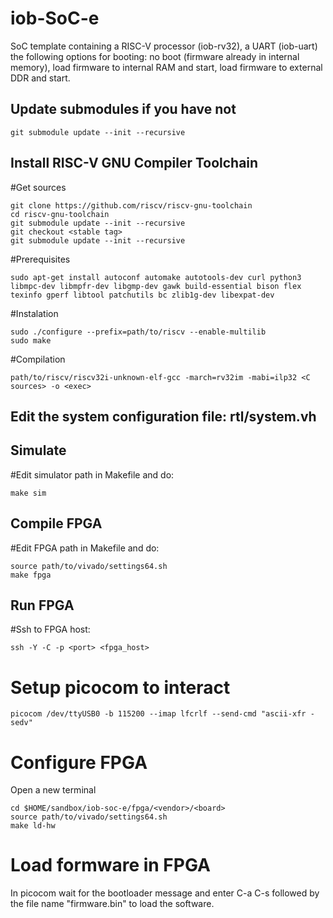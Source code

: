 # iob-SoC-e

SoC template containing a RISC-V processor (iob-rv32), a UART (iob-uart) the following options for booting: no boot (firmware already in internal memory), load firmware to internal RAM and start, load firmware to external DDR and start.

## Update submodules if you have not
``git submodule update --init --recursive``

## Install RISC-V GNU Compiler Toolchain

#Get sources

```
git clone https://github.com/riscv/riscv-gnu-toolchain
cd riscv-gnu-toolchain
git submodule update --init --recursive
git checkout <stable tag>
git submodule update --init --recursive
```

#Prerequisites

```
sudo apt-get install autoconf automake autotools-dev curl python3 libmpc-dev libmpfr-dev libgmp-dev gawk build-essential bison flex texinfo gperf libtool patchutils bc zlib1g-dev libexpat-dev
```

#Instalation

```
sudo ./configure --prefix=path/to/riscv --enable-multilib
sudo make
```

#Compilation

```
path/to/riscv/riscv32i-unknown-elf-gcc -march=rv32im -mabi=ilp32 <C sources> -o <exec>
```

## Edit the system configuration file: rtl/system.vh


## Simulate

#Edit simulator path in Makefile and do:

```
make sim
```

## Compile FPGA 

#Edit FPGA path in Makefile and do:

```
source path/to/vivado/settings64.sh
make fpga
```

## Run FPGA

#Ssh to FPGA host:
```
ssh -Y -C -p <port> <fpga_host>
```

# Setup picocom to interact
```
picocom /dev/ttyUSB0 -b 115200 --imap lfcrlf --send-cmd "ascii-xfr -sedv"
```

# Configure FPGA

Open a new terminal

```
cd $HOME/sandbox/iob-soc-e/fpga/<vendor>/<board>
source path/to/vivado/settings64.sh
make ld-hw
```

# Load formware in FPGA

In picocom wait for the bootloader message and enter C-a C-s followed by the file name "firmware.bin" to load the software.

